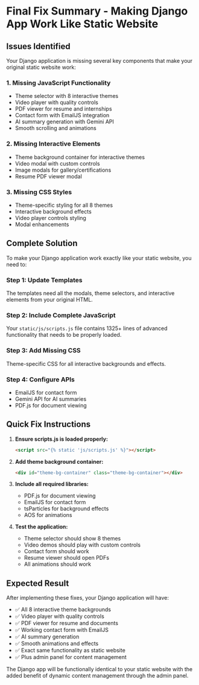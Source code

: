 # Final Fix Summary - Making Django App Work Like Static Website

## Issues Identified

Your Django application is missing several key components that make your original static website work:

### 1. **Missing JavaScript Functionality**
- Theme selector with 8 interactive themes
- Video player with quality controls
- PDF viewer for resume and internships
- Contact form with EmailJS integration
- AI summary generation with Gemini API
- Smooth scrolling and animations

### 2. **Missing Interactive Elements**
- Theme background container for interactive themes
- Video modal with custom controls
- Image modals for gallery/certifications
- Resume PDF viewer modal

### 3. **Missing CSS Styles**
- Theme-specific styling for all 8 themes
- Interactive background effects
- Video player controls styling
- Modal enhancements

## Complete Solution

To make your Django application work exactly like your static website, you need to:

### Step 1: Update Templates
The templates need all the modals, theme selectors, and interactive elements from your original HTML.

### Step 2: Include Complete JavaScript
Your `static/js/scripts.js` file contains 1325+ lines of advanced functionality that needs to be properly loaded.

### Step 3: Add Missing CSS
Theme-specific CSS for all interactive backgrounds and effects.

### Step 4: Configure APIs
- EmailJS for contact form
- Gemini API for AI summaries
- PDF.js for document viewing

## Quick Fix Instructions

1. **Ensure scripts.js is loaded properly:**
   ```html
   <script src="{% static 'js/scripts.js' %}"></script>
   ```

2. **Add theme background container:**
   ```html
   <div id="theme-bg-container" class="theme-bg-container"></div>
   ```

3. **Include all required libraries:**
   - PDF.js for document viewing
   - EmailJS for contact form
   - tsParticles for background effects
   - AOS for animations

4. **Test the application:**
   - Theme selector should show 8 themes
   - Video demos should play with custom controls
   - Contact form should work
   - Resume viewer should open PDFs
   - All animations should work

## Expected Result

After implementing these fixes, your Django application will have:
- ✅ All 8 interactive theme backgrounds
- ✅ Video player with quality controls
- ✅ PDF viewer for resume and documents
- ✅ Working contact form with EmailJS
- ✅ AI summary generation
- ✅ Smooth animations and effects
- ✅ Exact same functionality as static website
- ✅ Plus admin panel for content management

The Django app will be functionally identical to your static website with the added benefit of dynamic content management through the admin panel.